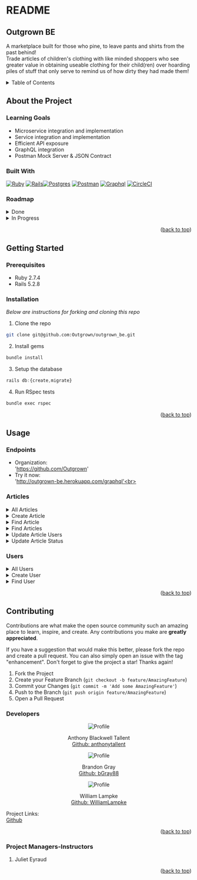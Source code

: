 # README
## Outgrown BE

A marketplace built for those who pine, to leave pants and shirts from the past behind! <br>
Trade articles of children's clothing with like minded shoppers who see greater value in obtaining useable 
clothing for their child(ren) over hoarding piles of stuff that only serve to remind us of how dirty they had made them!

<a name="readme-top"></a>

<details>
  <summary>Table of Contents</summary>
  <ul list-style-position="inside">
    <li>
      <a href="#about-the-project">About The Project</a>
      <ul>
        <li><a href="#learning-goals">Learning Goals</a></li>
        <li><a href="#built-with">Built With</a></li>
        <li><a href="#roadmap">Roadmap</a></li>
      </ul>
    </li>
    <li>
      <a href="#getting-started">Getting Started</a>
      <ul>
        <li><a href="#prerequisites">Prerequisites</a></li>
        <li><a href="#installation">Installation</a></li>
      </ul>
    </li>
    <li>
      <a href="#usage">Usage</a>
      <ul>
        <li><a href="#endpoints">Endpoints</a></li>
      </ul>
    </li>
    <li>
      <a href="#contributing">Contributing</a>
      <ul>
        <li><a href="#developers">Developers</a></li>
        <li><a href="#project-managers-instructors">Project Managers-Instructors</a></li>
      </ul>
    </li>
  </ol>
</details>

## About the Project

  ### Learning Goals

  * Microservice integration and implementation
  * Service integration and implementation
  * Efficient API exposure
  * GraphQL integration
  * Postman Mock Server & JSON Contract

  ### Built With

  [![Ruby]][Ruby-url] [![Rails]][Rails-url][![Postgres]][Postgres-url]
  [![Postman]][Postman-url] [![Graphql]][Graphql-url] [![CircleCI]][CircleCI-url]

  ### Roadmap
  <details>
    <summary>Done</summary>
    - [x] Add Readme<br>
    - [x] Readme: Outlines the learning goals<br>
    - [x] Readme: Add back to top links<br>
    - [x] Readme: Clone and Setup<br>
    - [x] Readme: Users Get API keys<br>
    - [x] Readme: Happy Path Endpoint Use<br>
    - [x] Setup Repo and Push to Github<br>
    - [x] Queries: Users<br>
    - [x] Queries: Articles<br>
    - [x] Mutations: Users<br>
    - [x] Mutations: Articles<br>
  </details>
  <details>
    <summary>In Progress</summary>
    - [ ] Testing
  </details>

  <p align="right">(<a href="#readme-top">back to top</a>)</p>

## Getting Started

  ### Prerequisites

  * Ruby 2.7.4
  * Rails 5.2.8

  ### Installation

  _Below are instructions for forking and cloning this repo_

  1. Clone the repo
  ```sh
  git clone git@github.com:Outgrown/outgrown_be.git
  ```
  2. Install gems
  ```sh
  bundle install
  ```
  3. Setup the database
  ```js
  rails db:{create,migrate}
  ```
  4. Run RSpec tests
  ```sh
  bundle exec rspec
  ```

  <p align="right">(<a href="#readme-top">back to top</a>)</p>

## Usage

  ### Endpoints

  - Organization: <br>
  'https://github.com/Outgrown'
  - Try it now: <br>
  'http://outgrown-be.herokuapp.com/graphql'<br>
  
  ### Articles

  <details>
  <summary>All Articles</summary><br>
  
  ### All Articles: Query
  ```js
  query allArticles ($limit: Int) {
    allArticles (limit: $limit) {
      id
      name
      status
      imageLink
      altImage
      articleType
      ageGroup
      color
      gender
      condition
      description
      price
      user {
          id
          name
          __typename
      }
      __typename
    }
  }
  ```

  Example Variables:

  ```sh
  {
    "limit": 10
  }
  ```

  Example Response:

  ![alt text](app/assets/images/readme/articles/readme-all_articles-response.png)
  </details>

  <details>
  <summary>Create Article</summary><br>
  
  ### Create Article: Mutation
  ```js
  mutation createArticle ($article: CreateArticleInput!) {
    createArticle(input: $article) {
      article {
        id
        name
        status
        imageLink
        altImage
        articleType
        ageGroup
        color
        gender
        condition
        description
        price
        user {
            id
            name
            __typename
        }
        __typename
      }
      errors
    }
  }
  ```

  Example Variables:

  ```sh
  {
    "article": {
        "name": "Krabby hamburger costume",
        "status": 0,
        "imageLink": "img_55575761.jpg",
        "altImage": "This is an image",
        "articleType": 0,
        "ageGroup": 0,
        "color": "Crab colored",
        "gender": 0,
        "condition": 2,
        "description": "Tasty",
        "price": 5,
        "userId": 1
    }
  }
  ```

  Example Response:

  ![alt text](app/assets/images/readme/articles/readme-create_article-response.png)
  </details>

  <details>
  <summary>Find Article</summary><br>
  
  ### Find Article: Query
  ```js
  query findArticle($id: ID!) {
    findArticle(id: $id) {
      id
      name
      status
      imageLink
      altImage
      articleType
      ageGroup
      color
      gender
      condition
      description
      price
      user {
          id
          name
          __typename
      }
      __typename
    }
  }
  ```

  Example Variables:

  ```sh
  {
    "id": "2"
  }
  ```

  Example Response:

  ![alt text](app/assets/images/readme/articles/readme-find_article-response.png)
  </details>

  <details>
  <summary>Find Articles</summary><br>
  
  ### Find Articles: Query
  ```js
  query findArticles($articleType: String!, $ageGroup: String!) {
    findArticles(articleType: $articleType, ageGroup: $ageGroup) {
      id
      name
      status
      imageLink
      altImage
      articleType
      ageGroup
      color
      gender
      condition
      description
      price
      user {
          id
          name
          __typename
      }
      __typename
    }
  }
  ```

  Example Variables:

  ```sh
  {
    "articleType": "tops",
    "ageGroup": "toddler"
  }
  ```

  Example Response:

  ![alt text](app/assets/images/readme/articles/readme-find_articles-response.png)
  </details>

  <details>
  <summary>Update Article Users</summary><br>
  
  ### Update Article Users: Mutation
  ```js
  mutation updateArticleUser ($article: UpdateArticleUserInput!) {
    updateArticleUser(input: $article) {
      article {
          id
          name
          status
          user {
              id
              name
              __typename
          }
          __typename
      }
      errors
    }
  }
  ```

  Example Variables:

  ```sh
  {
    "article": {
        "id": "3",
        "userId": "2"
    }
  }
  ```

  Example Response:

  ![alt text](app/assets/images/readme/articles/readme-update_article_user-response.png)
  </details>

  <details>
  <summary>Update Article Status</summary><br>
  
  ### Update Article Status: Mutation
  ```js
  mutation updateArticleStatus ($article: UpdateArticleStatusInput!) {
    updateArticleStatus(input: $article) {
      article {
          id
          name
          status
          user {
              id
              name
              __typename
          }
          __typename
      }
      errors
    }
  }
   ```

  Example Variables:

  ```sh
  {
    "article": {
        "id": "3",
        "status": "available"
    }
  }
  ```

  Example Response:

  ![alt text](app/assets/images/readme/articles/readme-update_article_status-response.png)
  </details>

  ### Users
 
  <details>
  <summary>All Users</summary><br>
  
  ### All Users: Query
  ```js
  query allUsers {
    allUsers {
        id
        name
        __typename
    }
  }
  ```

  Example Variables:

  ```sh
  {}
  ```

  Example Response:

  ![alt text](app/assets/images/readme/users/readme-all_users-response.png)
  </details>

  <details>
  <summary>Create User</summary><br>
  
  ### Create User: Mutation
  ```js
  mutation createUser ($user: CreateUserInput!) {
    createUser(input: $user) {
      user {
          id
          name
          __typename
      }
      errors
    }
  }
  ```

  Example Variables:

  ```sh
  {
    "user": {
        "name": "Betty Sue Suggins"
    }
  }
  ```

  Example Response:

  ![alt text](app/assets/images/readme/users/readme-create_user-response.png)
  </details>

  <details>
  <summary>Find User</summary><br>
  
  ### Find User: Query
  ```js
  query findUser($id: ID!) {
    findUser(id: $id) {
      id
      name
      __typename
      articles {
        id
        name
        status
        imageLink
        altImage
        articleType
        ageGroup
        color
        gender
        condition
        description
        price
        __typename
      }
    }
  }
  ```

  Example Variables:

  ```sh
  {
    "id": "1"
  }
  ```

  Example Response:

  ![alt text](app/assets/images/readme//users/readme-find_user-response.png)
  </details>

  <p align="right">(<a href="#readme-top">back to top</a>)</p>

## Contributing

  Contributions are what make the open source community such an amazing place to learn, inspire, and create. Any contributions you make are **greatly appreciated**.

  If you have a suggestion that would make this better, please fork the repo and create a pull request. You can also simply open an issue with the tag "enhancement".
  Don't forget to give the project a star! Thanks again!

  1. Fork the Project
  2. Create your Feature Branch (`git checkout -b feature/AmazingFeature`)
  3. Commit your Changes (`git commit -m 'Add some AmazingFeature'`)
  4. Push to the Branch (`git push origin feature/AmazingFeature`)
  5. Open a Pull Request

  ### Developers

  <div align="center">
    <img src="https://avatars.githubusercontent.com/u/113158442?v=4" alt="Profile" width="80" height="80">
    <p align="center">
      Anthony Blackwell Tallent<br>
      <a href="https://github.com/anthonytallent">Github: anthonytallent</a>
    </p>
  </div>
  <div align="center">
    <img src="https://avatars.githubusercontent.com/u/111726505?v=4" alt="Profile" width="80" height="80">
    <p align="center">
      Brandon Gray<br>
      <a href="https://github.com/bGray88">Github: bGray88</a>
    </p>
  </div>
  <div align="center">
    <img src="https://avatars.githubusercontent.com/u/109244868?v=4" alt="Profile" width="80" height="80">
    <p align="center">
      William Lampke<br>
      <a href="https://github.com/WilliamLampke">Github: WilliamLampke</a>
    </p>
  </div>

  Project Links: <br> 
  [Github](https://github.com/Outgrown/outgrown_be) <br>

  <p align="right">(<a href="#readme-top">back to top</a>)</p>

  ### Project Managers-Instructors

  1. Juliet Eyraud

  <p align="right">(<a href="#readme-top">back to top</a>)</p>

  [Ruby]: https://img.shields.io/badge/-Ruby-CC342D?style=flat&logo=ruby&logoColor=white
  [Ruby-url]: https://www.ruby-lang.org/en/
  [Rails]: https://img.shields.io/badge/-Ruby%20on%20Rails-CC0000?style=flat&logo=rubyonrails&logoColor=white
  [Rails-url]: https://rubyonrails.org
  [Postgres]: https://img.shields.io/badge/-Postgres-4169E1?style=flat&logo=postgresql&logoColor=white
  [Postgres-url]: https://www.postgresql.org/
  [Postman]: https://img.shields.io/badge/-Postman-FF6C37?style=flat&logo=postman&logoColor=white
  [Postman-url]: https://www.postman.com/
  [Graphql]: https://img.shields.io/badge/-ApolloGraphQL-311C87?style=flat&logo=apollo-graphql
  [Graphql-url]: https://graphql.org/
  [CircleCI]: https://img.shields.io/badge/circle%20ci-%23161616.svg?style=flat&logo=circleci&logoColor=white
  [CircleCI-url]: https://circleci.com/
